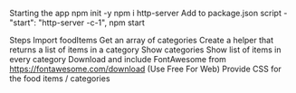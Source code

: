 Starting the app
npm init -y
npm i http-server
Add to package.json script - "start": "http-server -c-1",
npm start 


Steps
Import foodItems
Get an array of categories
Create a helper that returns a list of items in a category
Show categories
Show list of items in every category
Download and include FontAwesome from https://fontawesome.com/download (Use Free For Web)
Provide CSS for the food items / categories